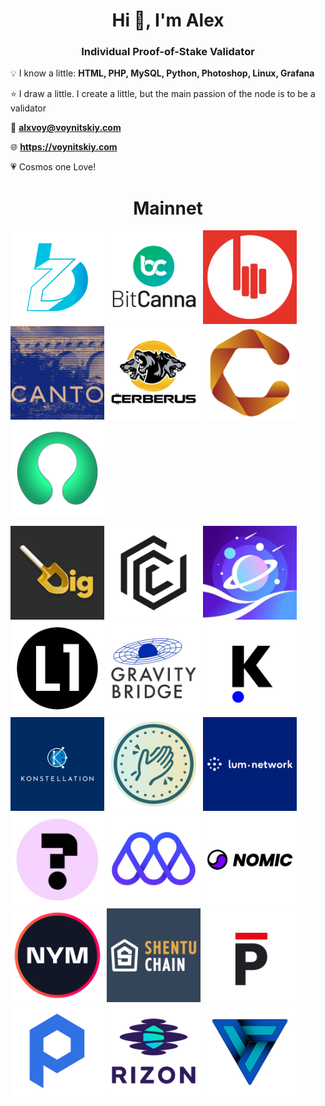 <h1 align="center">Hi 👋, I'm Alex</h1>
<h3 align="center">Individual Proof-of-Stake Validator</h3>
  
 💡 I know a little: **HTML, PHP, MySQL, Python, Photoshop, Linux, Grafana**
 
 ⭐ I draw a little. I create a little, but the main passion of the node is to be a validator
 
 💌 **alxvoy@voynitskiy.com**
 
 🌐 **https://voynitskiy.com**

 💗 Cosmos one Love!

<h1 align="center">Mainnet</h1>

[<img src='https://raw.githubusercontent.com/Voynitskiy/Voynitskiy/main/mainnet/logo/BeeZee.png' alt='umee'  width='150'>]()
[<img src='https://raw.githubusercontent.com/Voynitskiy/Voynitskiy/main/mainnet/logo/BitCanna.png' alt='nym'  width='150'>]()
[<img src='https://raw.githubusercontent.com/Voynitskiy/Voynitskiy/main/mainnet/logo/BitSong.png' alt='mises'  width='150'>]()
[<img src='https://raw.githubusercontent.com/Voynitskiy/Voynitskiy/main/mainnet/logo/Canto.png' alt='Canto'  width='150'>]()
[<img src='https://raw.githubusercontent.com/Voynitskiy/Voynitskiy/main/mainnet/logo/Cerberus.png' alt='Cerberus'  width='150'>]()
[<img src='https://raw.githubusercontent.com/Voynitskiy/Voynitskiy/main/mainnet/logo/CHEQD%20Network.png' alt='CHEQD Network'  width='150'>]()
[<img src='https://raw.githubusercontent.com/Voynitskiy/Voynitskiy/main/mainnet/logo/Chronic.png' alt='Chronic'  width='150'>]()

[<img src='https://raw.githubusercontent.com/Voynitskiy/Voynitskiy/main/mainnet/logo/DIG.png' alt='DIG'  width='150'>]()
[<img src='https://raw.githubusercontent.com/Voynitskiy/Voynitskiy/main/mainnet/logo/FirmaChain.png' alt='FirmaChain'  width='150'>]()
[<img src='https://raw.githubusercontent.com/Voynitskiy/Voynitskiy/main/mainnet/logo/Galaxy.png' alt='Galaxy'  width='150'>]()
[<img src='https://raw.githubusercontent.com/Voynitskiy/Voynitskiy/main/mainnet/logo/GenesisL1.png' alt='GenesisL1'  width='150'>]()
[<img src='https://raw.githubusercontent.com/Voynitskiy/Voynitskiy/main/mainnet/logo/Gravity%20Bridge.png' alt='Gravity Bridge'  width='150'>]()
[<img src='https://raw.githubusercontent.com/Voynitskiy/Voynitskiy/main/mainnet/logo/Ki-Chain.png' alt='Ki-Chain'  width='150'>]()
[<img src='https://raw.githubusercontent.com/Voynitskiy/Voynitskiy/main/mainnet/logo/Konstellation.png' alt='Konstellation'  width='150'>]()
[<img src='https://raw.githubusercontent.com/Voynitskiy/Voynitskiy/main/mainnet/logo/LikeCoin.png' alt='LikeCoin'  width='150'>]()
[<img src='https://raw.githubusercontent.com/Voynitskiy/Voynitskiy/main/mainnet/logo/Lum.png' alt='Lum'  width='150'>]()
[<img src='https://raw.githubusercontent.com/Voynitskiy/Voynitskiy/main/mainnet/logo/MEME.png' alt='MEME'  width='150'>]()
[<img src='https://raw.githubusercontent.com/Voynitskiy/Voynitskiy/main/mainnet/logo/Mises.png' alt='Mises'  width='150'>]()
[<img src='https://raw.githubusercontent.com/Voynitskiy/Voynitskiy/main/mainnet/logo/Nomic.png' alt='Nomic'  width='150'>]()
[<img src='https://raw.githubusercontent.com/Voynitskiy/Voynitskiy/main/mainnet/logo/NYM.png' alt='NYM'  width='150'>]()
[<img src='https://raw.githubusercontent.com/Voynitskiy/Voynitskiy/main/mainnet/logo/Shentu.png' alt='Shentu'  width='150'>]()
[<img src='https://raw.githubusercontent.com/Voynitskiy/Voynitskiy/main/mainnet/logo/Persistence.png' alt='Persistence'  width='150'>]()
[<img src='https://raw.githubusercontent.com/Voynitskiy/Voynitskiy/main/mainnet/logo/Provenance.png' alt='Provenance'  width='150'>]()
[<img src='https://raw.githubusercontent.com/Voynitskiy/Voynitskiy/main/mainnet/logo/Rizon.png' alt='Rizon'  width='150'>]()
[<img src='https://raw.githubusercontent.com/Voynitskiy/Voynitskiy/main/mainnet/logo/Vidulum.png' alt='Vidulum'  width='150'>]()
